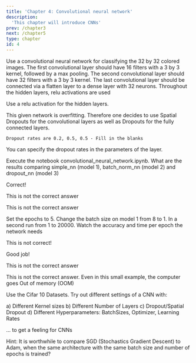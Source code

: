 ```yaml
---
title: 'Chapter 4: Convolutional neural network'
description:
  'This chapter will introduce CNNs'
prev: /chapter3
next: /chapter5
type: chapter
id: 4
---
```


<exercise id="26" title="What is a CNN?" type="slides">

<slides source="chapter4_01_cnn">
</slides>

</exercise>

<exercise id="27"  title="Hands on - CNNs">
    Use a convolutional neural network for classifying the 32 by 32 colored images.
    The first convolutional layer should have 16 filters with a 3 by 3 kernel, followed by a max pooling.
    The second convolutional layer should have 32 filters with a 3 by 3 kernel.
    The last convolutional layer should be connected via a flatten layer to a dense layer with 32 neurons.
    Throughout the hidden layers, relu activations are used
<codeblock id="04_01">

Use a relu activation for the hidden layers.

</codeblock>
</exercise>

<exercise id="28" title="Batch Norm and Spatial Dropout" type="slides">

<slides source="chapter4_02_batch_norm_spatial_dropout">
</slides>
</exercise>

<exercise id="29"  title="Hands on - CNNs (2)">
    This given network is overfitting. Therefore one decides to use Spatial Dropouts for the convolutional layers as well as Dropouts for the fully connected layers.

    Dropout rates are 0.2, 0.5, 0.5 - Fill in the blanks

<codeblock id="04_02">

You can specify the dropout rates in the parameters of the layer.

</codeblock>
</exercise>

<exercise id="30" title="Performance comparison">
    Execute the notebook convolutional_neural_network.ipynb.
    What are the results comparing simple_nn (model 1), batch_norm_nn (model 2) and dropout_nn (model 3)
<choice id=1>

<opt text="Model 3 is performing worse because the network is very small (underfitting) and dropping out essential information is decreasing the performance dramatically" correct="true">

Correct!

</opt>

<opt text="Model 2 performs best because the learning curve is smoother">

This is not the correct answer

</opt>

<opt text="Model 1 is performing worst as it does not use dropout and batch normalization">

This is not the correct answer

</opt>
</choice>
Set the epochs to 5.
Change the batch size on model 1 from 8 to 1. In a second run from 1 to 20000.
Watch the accuracy and time per epoch the network needs

<choice id=2>
<opt text="When batch size of 1 (stochastic gradient descent) is used, the network trains faster">

This is not correct!

</opt>

<opt text="The network trains faster when the batch size is large, but it takes more epochs to train" correct="true">

Good job!

</opt>

<opt text="The network trains fastest with batch normalization">

This is not the correct answer

</opt>

<opt text="The network trains faster when the batch size the dataset size">

This is not the correct answer. Even in this small example, the computer goes Out of memory (OOM)

</opt>

</choice>

</exercise>

<exercise id="31" title="Some tricks for deep learning" type="slides">
    <slides source="chapter4_03_some_tricks_with_neural_networks">
</slides>

</exercise>

<exercise id="32" title="Analyse different CNNs">

Use the Cifar 10 Datasets. Try out different settings of a CNN with: 

a) Different Kernel sizes 
b) Different Number of Layers
c) Dropout/Spatial Dropout
d) Different Hyperparameters: BatchSizes, Optimizer, Learning Rates

... to get a feeling for CNNs

Hint: It is worthwhile to compare SGD (Stochastics Gradient Descent) to Adam, when the same architecture with the same batch size and number of epochs is trained?

</exercise>